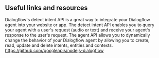 ## Useful links and resources

Dialogflow's detect intent API is a great way to integrate your Dialogflow agent into your website or app. The detect intent API enables you to query your agent with a user's request (audio or text) and receive your agent's response to the user's request.
The agent API allows you to dynamically change the behavior of your Dialogflow agent by allowing you to create, read, update and delete intents, entities and contexts. https://github.com/googleapis/nodejs-dialogflow

